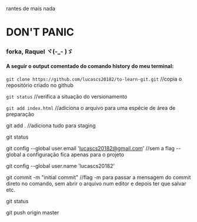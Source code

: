 rantes de mais nada 
# **DON'T PANIC**


### forka, Raquel ヾ(-_- )ゞ 


#### A seguir o output comentado do comando history do meu terminal:

```git clone https://github.com/lucascs20182/to-learn-git.git``` //copia o repositório criado no github

```git status``` //verifica a situação do versionamento

```git add index.html``` //adiciona o arquivo para uma espécie de área de preparação

git add . //adiciona tudo para staging

git status

git config --global user.email 'lucascs20182@gmail.com' //sem a flag --global a configuração fica apenas para o projeto

git config --global user.name 'lucascs20182'

git commit -m "initial commit" //flag -m para passar a mensagem do commit direto no comando, sem abrir o arquivo num editor e depois ter que salvar etc.

git status

git push origin master

